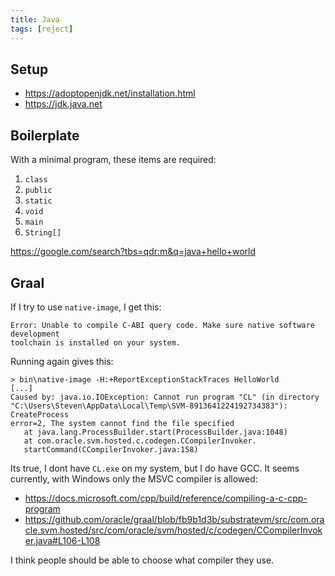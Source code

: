 ```yaml
---
title: Java
tags: [reject]
---
```


## Setup

- <https://adoptopenjdk.net/installation.html>
- <https://jdk.java.net>

## Boilerplate

With a minimal program, these items are required:

1. `class`
2. `public`
3. `static`
4. `void`
5. `main`
6. `String[]`

<https://google.com/search?tbs=qdr:m&q=java+hello+world>

## Graal

If I try to use `native-image`, I get this:

~~~
Error: Unable to compile C-ABI query code. Make sure native software development
toolchain is installed on your system.
~~~

Running again gives this:

~~~
> bin\native-image -H:+ReportExceptionStackTraces HelloWorld
[...]
Caused by: java.io.IOException: Cannot run program "CL" (in directory
"C:\Users\Steven\AppData\Local\Temp\SVM-8913641224192734383"): CreateProcess
error=2, The system cannot find the file specified
   at java.lang.ProcessBuilder.start(ProcessBuilder.java:1048)
   at com.oracle.svm.hosted.c.codegen.CCompilerInvoker.
   startCommand(CCompilerInvoker.java:158)
~~~

Its true, I dont have `CL.exe` on my system, but I do have GCC. It seems
currently, with Windows only the MSVC compiler is allowed:

- <https://docs.microsoft.com/cpp/build/reference/compiling-a-c-cpp-program>
- <https://github.com/oracle/graal/blob/fb9b1d3b/substratevm/src/com.oracle.svm.hosted/src/com/oracle/svm/hosted/c/codegen/CCompilerInvoker.java#L106-L108>

I think people should be able to choose what compiler they use.
